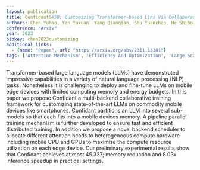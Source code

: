 ```yaml
---
layout: publication
title: Confidant&#58; Customizing Transformer-based Llms Via Collaborative Edge Training
authors: Chen Yuhao, Yan Yuxuan, Yang Qianqian, Shu Yuanchao, He Shibo, Chen Jiming
conference: "Arxiv"
year: 2023
bibkey: chen2023customizing
additional_links:
  - {name: "Paper", url: "https://arxiv.org/abs/2311.13381"}
tags: ['Attention Mechanism', 'Efficiency And Optimization', 'Large Scale Training', 'Model Architecture', 'Pretraining Methods', 'Tools', 'Training Techniques', 'Transformer']
---
```

Transformer-based large language models (LLMs) have demonstrated impressive capabilities in a variety of natural language processing (NLP) tasks. Nonetheless it is challenging to deploy and fine-tune LLMs on mobile edge devices with limited computing memory and energy budgets. In this paper we propose Confidant a multi-backend collaborative training framework for customizing state-of-the-art LLMs on commodity mobile devices like smartphones. Confidant partitions an LLM into several sub-models so that each fits into a mobile devices memory. A pipeline parallel training mechanism is further developed to ensure fast and efficient distributed training. In addition we propose a novel backend scheduler to allocate different attention heads to heterogeneous compute hardware including mobile CPU and GPUs to maximize the compute resource utilization on each edge device. Our preliminary experimental results show that Confidant achieves at most 45.337; memory reduction and 8.03x inference speedup in practical settings.
